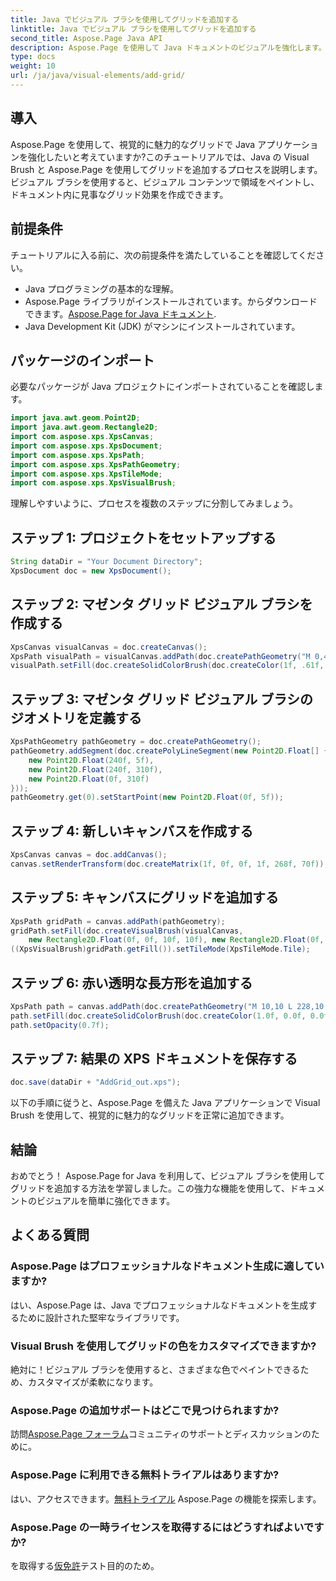 ```yaml
---
title: Java でビジュアル ブラシを使用してグリッドを追加する
linktitle: Java でビジュアル ブラシを使用してグリッドを追加する
second_title: Aspose.Page Java API
description: Aspose.Page を使用して Java ドキュメントのビジュアルを強化します。ビジュアル ブラシを使用してグリッドを追加する方法を段階的に学習します。アプリケーションの魅力を簡単に高めます。
type: docs
weight: 10
url: /ja/java/visual-elements/add-grid/
---
```

## 導入
Aspose.Page を使用して、視覚的に魅力的なグリッドで Java アプリケーションを強化したいと考えていますか?このチュートリアルでは、Java の Visual Brush と Aspose.Page を使用してグリッドを追加するプロセスを説明します。ビジュアル ブラシを使用すると、ビジュアル コンテンツで領域をペイントし、ドキュメント内に見事なグリッド効果を作成できます。
## 前提条件
チュートリアルに入る前に、次の前提条件を満たしていることを確認してください。
- Java プログラミングの基本的な理解。
-  Aspose.Page ライブラリがインストールされています。からダウンロードできます。[Aspose.Page for Java ドキュメント](https://reference.aspose.com/page/java/).
- Java Development Kit (JDK) がマシンにインストールされています。
## パッケージのインポート
必要なパッケージが Java プロジェクトにインポートされていることを確認します。
```java
import java.awt.geom.Point2D;
import java.awt.geom.Rectangle2D;
import com.aspose.xps.XpsCanvas;
import com.aspose.xps.XpsDocument;
import com.aspose.xps.XpsPath;
import com.aspose.xps.XpsPathGeometry;
import com.aspose.xps.XpsTileMode;
import com.aspose.xps.XpsVisualBrush;
```
理解しやすいように、プロセスを複数のステップに分割してみましょう。
## ステップ 1: プロジェクトをセットアップする
```java
String dataDir = "Your Document Directory";
XpsDocument doc = new XpsDocument();
```
## ステップ 2: マゼンタ グリッド ビジュアル ブラシを作成する
```java
XpsCanvas visualCanvas = doc.createCanvas();
XpsPath visualPath = visualCanvas.addPath(doc.createPathGeometry("M 0,4 L 4,4 4,0 6,0 6,4 10,4 10,6 6,6 6,10 4,10 4,6 0,6 Z"));
visualPath.setFill(doc.createSolidColorBrush(doc.createColor(1f, .61f, 0.1f, 0.61f)));
```
## ステップ 3: マゼンタ グリッド ビジュアル ブラシのジオメトリを定義する
```java
XpsPathGeometry pathGeometry = doc.createPathGeometry();
pathGeometry.addSegment(doc.createPolyLineSegment(new Point2D.Float[] {
    new Point2D.Float(240f, 5f),
    new Point2D.Float(240f, 310f),
    new Point2D.Float(0f, 310f)
}));
pathGeometry.get(0).setStartPoint(new Point2D.Float(0f, 5f));
```
## ステップ 4: 新しいキャンバスを作成する
```java
XpsCanvas canvas = doc.addCanvas();
canvas.setRenderTransform(doc.createMatrix(1f, 0f, 0f, 1f, 268f, 70f));
```
## ステップ 5: キャンバスにグリッドを追加する
```java
XpsPath gridPath = canvas.addPath(pathGeometry);
gridPath.setFill(doc.createVisualBrush(visualCanvas,
    new Rectangle2D.Float(0f, 0f, 10f, 10f), new Rectangle2D.Float(0f, 0f, 10f, 10f)));
((XpsVisualBrush)gridPath.getFill()).setTileMode(XpsTileMode.Tile);
```
## ステップ 6: 赤い透明な長方形を追加する
```java
XpsPath path = canvas.addPath(doc.createPathGeometry("M 10,10 L 228,10 228,100 10,100"));
path.setFill(doc.createSolidColorBrush(doc.createColor(1.0f, 0.0f, 0.0f)));
path.setOpacity(0.7f);
```
## ステップ 7: 結果の XPS ドキュメントを保存する
```java
doc.save(dataDir + "AddGrid_out.xps");
```
以下の手順に従うと、Aspose.Page を備えた Java アプリケーションで Visual Brush を使用して、視覚的に魅力的なグリッドを正常に追加できます。
## 結論
おめでとう！ Aspose.Page for Java を利用して、ビジュアル ブラシを使用してグリッドを追加する方法を学習しました。この強力な機能を使用して、ドキュメントのビジュアルを簡単に強化できます。
## よくある質問
### Aspose.Page はプロフェッショナルなドキュメント生成に適していますか?
はい、Aspose.Page は、Java でプロフェッショナルなドキュメントを生成するために設計された堅牢なライブラリです。
### Visual Brush を使用してグリッドの色をカスタマイズできますか?
絶対に！ビジュアル ブラシを使用すると、さまざまな色でペイントできるため、カスタマイズが柔軟になります。
### Aspose.Page の追加サポートはどこで見つけられますか?
訪問[Aspose.Page フォーラム](https://forum.aspose.com/c/page/39)コミュニティのサポートとディスカッションのために。
### Aspose.Page に利用できる無料トライアルはありますか?
はい、アクセスできます。[無料トライアル](https://releases.aspose.com/) Aspose.Page の機能を探索します。
### Aspose.Page の一時ライセンスを取得するにはどうすればよいですか?
を取得する[仮免許](https://purchase.aspose.com/temporary-license/)テスト目的のため。
